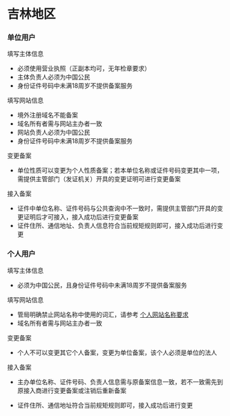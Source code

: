 # 吉林地区

### 单位用户

填写主体信息

* 必须使用营业执照（正副本均可，无年检章要求）
* 主体负责人必须为中国公民
* 身份证件号码中未满18周岁不提供备案服务

填写网站信息

* 境外注册域名不能备案
* 域名所有者需与网站主办者一致
* 网站负责人必须为中国公民
* 身份证件号码中未满18周岁不提供备案服务

变更备案

* 单位性质可以变更为个人性质备案；若本单位名称或证件号码变更其中一项，需提供主管部门（发证机关）开具的变更证明可进行变更备案

接入备案

* 证件中单位名称、证件号码与公共查询中不一致时，需提供主管部门开具的变更证明后才可接入，接入成功后进行变更备案
* 证件住所、通信地址、负责人信息符合当前规矩规则即可，接入成功后进行变更

### 个人用户

填写主体信息

* 必须为中国公民，且身份证件号码中未满18周岁不提供备案服务

填写网站信息

* 管局明确禁止网站名称中使用的词汇，请参考 [个人网站名称要求](http://support.c.163.com/md.html#!网站服务/备案系统/备案基础知识/个人网站名称要求.md)
* 域名所有者需与网站主办者一致


变更备案

* 个人不可以变更其它个人备案，变更为单位备案，该个人必须是单位的法人
 
接入备案

* 主办单位名称、证件号码、负责人信息需与原备案信息一致，若不一致需先到原接入商进行变更备案或注销后重新备案
* 证件住所、通信地址符合当前规矩规则即可，接入成功后进行变更


  [1]: a